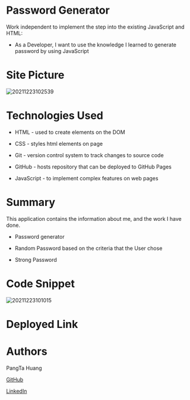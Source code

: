 
# Password Generator

Work independent to implement the step into the existing JavaScript and HTML:

- As a Developer, I want to use the knowledge I learned to generate password by using JavaScript

# Site Picture
![20211223102539](https://user-images.githubusercontent.com/87446864/147278947-0f926def-9596-47cd-b40f-c8101964ee13.png)


# Technologies Used
- HTML - used to create elements on the DOM

- CSS - styles html elements on page

- Git - version control system to track changes to source code

- GitHub - hosts repository that can be deployed to GitHub Pages

- JavaScript -  to implement complex features on web pages

# Summary
This application contains the information about me, and the work I have done.


- Password generator

- Random Password based on the criteria that the User chose

- Strong Password

# Code Snippet

![20211223101015](https://user-images.githubusercontent.com/87446864/147278873-6f840e8f-2ae9-43a0-b0ce-9229b88cefc6.png)


# Deployed Link

# Authors
PangTa Huang


<a href ="https://github.com/willyhuang18/HomeWork">GitHub</a>


<a href ="https://www.linkedin.com/feed/">LinkedIn</a>
